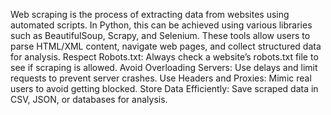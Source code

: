 Web scraping is the process of extracting data from websites using automated scripts. In Python, this can be achieved using various libraries such as BeautifulSoup, Scrapy, and Selenium. These tools allow users to parse HTML/XML content, navigate web pages, and collect structured data for analysis.
Respect Robots.txt: Always check a website’s robots.txt file to see if scraping is allowed.
Avoid Overloading Servers: Use delays and limit requests to prevent server crashes.
Use Headers and Proxies: Mimic real users to avoid getting blocked.
Store Data Efficiently: Save scraped data in CSV, JSON, or databases for analysis.
